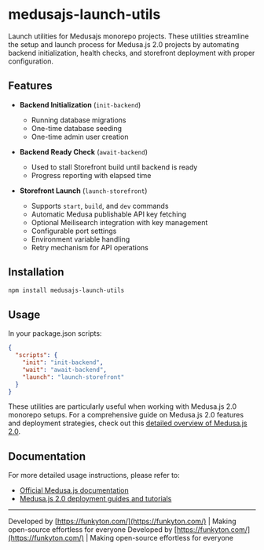 # medusajs-launch-utils

Launch utilities for Medusajs monorepo projects. These utilities streamline the setup and launch process for Medusa.js 2.0 projects by automating backend initialization, health checks, and storefront deployment with proper configuration.

## Features

- **Backend Initialization** (`init-backend`)
  - Running database migrations 
  - One-time database seeding
  - One-time admin user creation 


- **Backend Ready Check** (`await-backend`)
  - Used to stall Storefront build until backend is ready
  - Progress reporting with elapsed time

- **Storefront Launch** (`launch-storefront`)
  - Supports `start`, `build`, and `dev` commands
  - Automatic Medusa publishable API key fetching
  - Optional Meilisearch integration with key management
  - Configurable port settings
  - Environment variable handling
  - Retry mechanism for API operations

## Installation

```bash
npm install medusajs-launch-utils
```

## Usage

In your package.json scripts:

```json
{
  "scripts": {
    "init": "init-backend",
    "wait": "await-backend",
    "launch": "launch-storefront"
  }
}
```

These utilities are particularly useful when working with Medusa.js 2.0 monorepo setups. For a comprehensive guide on Medusa.js 2.0 features and deployment strategies, check out this [detailed overview of Medusa.js 2.0](https://funkyton.com/medusajs-2-0-is-finally-here/).

## Documentation

For more detailed usage instructions, please refer to:
- [Official Medusa.js documentation](https://docs.medusajs.com/)
- [Medusa.js 2.0 deployment guides and tutorials](https://funkyton.com/)

---
Developed by [https://funkyton.com/](https://funkyton.com/) | Making open-source effortless for everyone
Developed by [https://funkyton.com/](https://funkyton.com/) | Making open-source effortless for everyone
